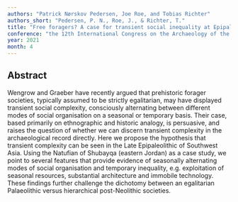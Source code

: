 ```yaml
---
authors: "Patrick Nørskov Pedersen, Joe Roe, and Tobias Richter"
authors_short: "Pedersen, P. N., Roe, J., & Richter, T."
title: "Free foragers? A case for transient social inequality at Epipalaeolithic Shubayqa, eastern Jordan"
conference: "the 12th International Congress on the Archaeology of the Ancient Near East, Bologna"
year: 2021
month: 4
---
```


## Abstract

Wengrow and Graeber have recently argued that prehistoric forager societies, typically assumed to be strictly egalitarian, may have displayed transient social complexity, consciously alternating between different modes of social organisation on a seasonal or temporary basis. Their case, based primarily on ethnographic and historic analogy, is persuasive, and raises the question of whether we can discern transient complexity in the archaeological record directly. Here we propose the hypothesis that transient complexity can be seen in the Late Epipaleolithic of Southwest Asia. Using the Natufian of Shubayqa (eastern Jordan) as a case study, we point to several features that provide evidence of seasonally alternating modes of social organisation and temporary inequality, e.g.  exploitation of seasonal resources, substantial architecture and immobile technology. These findings further challenge the dichotomy between an egalitarian Palaeolithic versus hierarchical post-Neolithic societies. 

